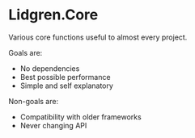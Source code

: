 # Lidgren.Core
Various core functions useful to almost every project.

Goals are:
* No dependencies
* Best possible performance
* Simple and self explanatory

Non-goals are:
* Compatibility with older frameworks
* Never changing API

